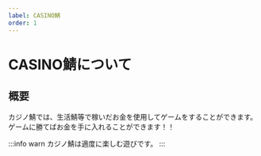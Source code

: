 ```yaml
---
label: CASINO鯖
order: 1
---
```

# CASINO鯖について

## 概要

カジノ鯖では、生活鯖等で稼いだお金を使用してゲームをすることができます。ゲームに勝てばお金を手に入れることができます！！

:::info warn
カジノ鯖は適度に楽しむ遊びです。
:::

